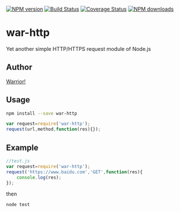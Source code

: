[![NPM version](https://img.shields.io/npm/v/war-http.svg?style=flat)](https://npmjs.org/package/war-http)
[![Build Status](https://img.shields.io/travis/wubocong/war-http.svg?style=flat)](https://travis-ci.org/wubocong/war-http)
[![Coverage Status](https://img.shields.io/coveralls/wubocong/war-http.svg?style=flat)](https://coveralls.io/r/wubocong/war-http)
[![NPM downloads](http://img.shields.io/npm/dm/war-http.svg?style=flat)](https://npmjs.org/package/war-http)
# war-http

Yet another simple HTTP/HTTPS request module of Node.js

## Author

[Warrior!](https://wubocong.com)

## Usage

```bash
npm install --save war-http
```

```javascript
var request=require('war-http');
request(url,method,function(res){});
```

## Example

```javascript
//test.js
var request=require('war-http');
request('https://www.baidu.com','GET',function(res){
	console.log(res);
});
```

then

```bash
node test
```
